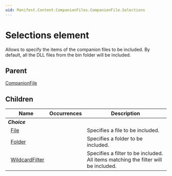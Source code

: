 ```yaml
---
uid: Manifest.Content.CompanionFiles.CompanionFile.Selections
---
```


# Selections element

Allows to specify the items of the companion files to be included. By default, all the DLL files from the bin folder will be included.

## Parent

[CompanionFile](xref:Manifest.Content.CompanionFiles.CompanionFile)

## Children

|Name|Occurrences|Description|
|--- |--- |--- |
|***Choice***|||
|&nbsp;&nbsp;[File](xref:Manifest.Content.CompanionFiles.CompanionFile.Selections.File)||Specifies a file to be included.|
|&nbsp;&nbsp;[Folder](xref:Manifest.Content.CompanionFiles.CompanionFile.Selections.Folder)||Specifies a folder to be included.|
|&nbsp;&nbsp;[WildcardFilter](xref:Manifest.Content.CompanionFiles.CompanionFile.Selections.WildcardFilter)||Specifies a filter to be included. All items matching the filter will be included.|

